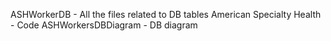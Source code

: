ASHWorkerDB - All the files related to DB tables
American Specialty Health - Code
ASHWorkersDBDiagram - DB diagram
